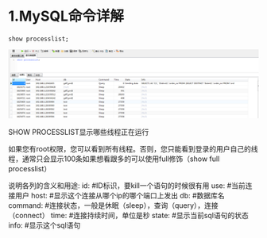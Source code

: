 # 1.MySQL命令详解


```
show processlist;
```


![](/static/image/微信截图_20200717173429.png)

SHOW PROCESSLIST显示哪些线程正在运行

如果您有root权限，您可以看到所有线程。否则，您只能看到登录的用户自己的线程，通常只会显示100条如果想看跟多的可以使用full修饰（show full processlist）

说明各列的含义和用途:
 id:       #ID标识，要kill一个语句的时候很有用
use:      #当前连接用户
host:     #显示这个连接从哪个ip的哪个端口上发出
db:       #数据库名
command:  #连接状态，一般是休眠（sleep），查询（query），连接（connect）
time:     #连接持续时间，单位是秒
state:    #显示当前sql语句的状态
info:     #显示这个sql语句

